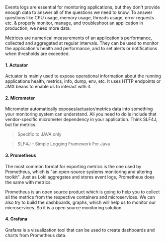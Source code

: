 Events logs are essential for monitoring applications, but they don't provide enough data to answer all of the questions we need to know. To answer questions like CPU usage, memory usage, threads usage, error requests etc. & properly monitor, manage, and troubleshoot an application in production, we need more data.

Metrices are numerical measurements of an application's performance, collected and aggregated at regular intervals. They can be used to monitor the application's health and performance, and to set alerts or notifications when thresholds are exceeded.


#### 1. Actuator
Actuator is mainly used to expose operational information about the running applications health, metrics, info, dump, env, etc. It uses HTTP endpoints or JMX beans to enable us to interact with it.

#### 2. Micrometer
Micrometer automatically exposes/actuator/metrics data into something your monitoring system can understand. All you need to do is include that vendor-specific micrometer dependency in your application. Think SLF4J, but for metrics.

> Specific to JAVA only


> SLF4J - Simple Logging Framework For Java


#### 3. Prometheus
The most common format for exporting metrics is the one used by Prometheus, which is "an open-source systems monitoring and altering toolkit". Just as Loki aggregates and stores event logs, Prometheus does the same with metrics.

Prometheus is an open source product which is going to help you to collect all the metrics from the respective containers and microservices. We can also try to build the dashboards, graphs, which will help us to monitor our microservices. So it is a open source monitoring solution.

#### 4. Grafana
Grafana is a visualization tool that can be used to create dashboards and charts from Prometheus data.